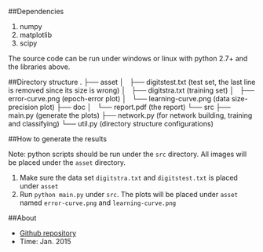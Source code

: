 ##Dependencies

1. numpy
2. matplotlib
3. scipy

The source code can be run under windows or linux with python 2.7+ and the libraries above.

##Directory structure
    .
    ├── asset
    │   ├── digitstest.txt  (test set, the last line is removed since its size is wrong)
    │   ├── digitstra.txt  (training set)
    │   ├── error-curve.png  (epoch-error plot)
    │   └── learning-curve.png  (data size-precision plot)
    ├── doc
    │   └── report.pdf   (the report)
    └── src
        ├── main.py  (generate the plots)
        ├── network.py  (for network building, training and classifying)
        └── util.py  (directory structure configurations)

##How to generate the results

Note: python scripts should be run under the `src` directory. All images will be placed under the `asset` directory.

1. Make sure the data set `digitstra.txt` and `digitstest.txt` is placed under `asset`
2. Run `python main.py` under `src`. The plots will be placed under `asset` named `error-curve.png` and `learning-curve.png`

##About

* [Github repository](https://github.com/joyeecheung/neural-network.git)
* Time: Jan. 2015
